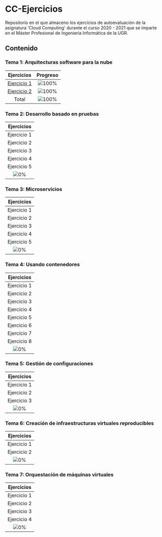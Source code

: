 # CC-Ejercicios

Repositorio en el que almaceno los ejercicios de autoevaluación de la asignatura 'Cloud Computing' durante el curso 2020 - 2021 que se imparte en el Máster Profesional de Ingeniería Informática de la UGR.

## Contenido

### Tema 1: Arquitecturas software para la nube 

| Ejercicios    | Progreso |
|:-------------:|:--------:|
|[Ejercicio 1](https://github.com/pepitoenpeligro/CC-Ejercicios/blob/master/01.md#ejercicio-1-buscar-una-aplicación-de-ejemplo-preferiblemente-propia-y-deducir-qué-patrón-es-el-que-usa-qué-habr%C3%ADa-que-hacer-para-evolucionar-a-un-patrón-tipo-microservicios)|![100%](https://progress-bar.dev/100)|
|[Ejercicio 2](https://github.com/pepitoenpeligro/CC-Ejercicios/blob/master/01.md#ejercicio-2-en-la-aplicación-que-se-ha-usado-como-ejemplo-en-el-ejercicio-anterior-podr%C3%ADa-usar-diferentes-lenguajes-qué-almacenes-de-datos-ser%C3%ADan-los-más-convenientes)|![100%](https://progress-bar.dev/100)|
| Total |![100%](https://progress-bar.dev/100)|


### Tema 2: Desarrollo basado en pruebas

| Ejercicios    |
|:-------------:|
|Ejercicio 1|
|Ejercicio 2|
|Ejercicio 3|
|Ejercicio 4|
|Ejercicio 5|
|![0%](https://progress-bar.dev/0)|


### Tema 3: Microservicios

| Ejercicios    |
|:-------------:|
|Ejercicio 1|
|Ejercicio 2|
|Ejercicio 3|
|Ejercicio 4|
|Ejercicio 5|
|![0%](https://progress-bar.dev/0)|

### Tema 4: Usando contenedores

| Ejercicios    |
|:-------------:|
|Ejercicio 1|
|Ejercicio 2|
|Ejercicio 3|
|Ejercicio 4|
|Ejercicio 5|
|Ejercicio 6|
|Ejercicio 7|
|Ejercicio 8|
|![0%](https://progress-bar.dev/0)|


### Tema 5: Gestión de configuraciones

| Ejercicios    |
|:-------------:|
|Ejercicio 1|
|Ejercicio 2|
|Ejercicio 3|
|![0%](https://progress-bar.dev/0)|


### Tema 6: Creación de infraestructuras virtuales reproducibles

| Ejercicios    |
|:-------------:|
|Ejercicio 1|
|Ejercicio 2|
|![0%](https://progress-bar.dev/0)|


### Tema 7: Orquestación de máquinas virtuales

| Ejercicios    |
|:-------------:|
|Ejercicio 1|
|Ejercicio 2|
|Ejercicio 3|
|Ejercicio 4|
|![0%](https://progress-bar.dev/0)|
